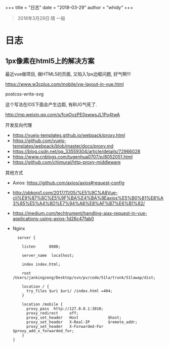 +++
title = "日志"
date = "2018-03-29"
author = "whidy"
+++
> 2018年3月29日 晴 一般

# 日志

## 1px像素在html5上的解决方案

最近vue做项目, 做HTML5的页面, 又陷入1px边框问题, 好气啊!!!

https://www.w3cplus.com/mobile/vw-layout-in-vue.html

postcss-write-svg

这个写法在IOS下面会产生边距, 有BUG气死了.

http://mp.weixin.qq.com/s/fcqOvzPE0swwsJL1Po4twA




开发反向代理

* https://vuejs-templates.github.io/webpack/proxy.html
* https://github.com/vuejs-templates/webpack/blob/master/docs/proxy.md
* https://blog.csdn.net/qq_33559304/article/details/72966028
* https://www.cnblogs.com/tugenhua0707/p/8052051.html
* https://github.com/chimurai/http-proxy-middleware

其他方式

* Axios: https://github.com/axios/axios#request-config
* http://obkoro1.com/2017/11/05/%E5%9C%A8Vue-cli%E9%87%8C%E5%9F%BA%E4%BA%8Eaxios%E5%B0%81%E8%A3%85%E5%A4%8D%E7%94%A8%E8%AF%B7%E6%B1%82/
* https://medium.com/techtrument/handling-ajax-request-in-vue-applications-using-axios-1d26c47fab0
* Nginx
  
  ```text
    server {

      listen      8088;

      server_name  localhost;

      index index.html;

      root /Users/jankingzeng/Desktop/svn/pv/code/51la/trunk/51lawap/dist;

      location / {
        try_files $uri $uri/ /index.html =404;
      }

      location /mobile {
        proxy_pass  http://127.0.0.1:3010;
        proxy_redirect     off;
        proxy_set_header   Host             $host;
        proxy_set_header   X-Real-IP        $remote_addr;
        proxy_set_header   X-Forwarded-For  $proxy_add_x_forwarded_for;
      }
  }
  ```

